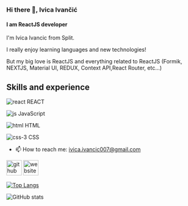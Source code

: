### Hi there 👋, Ivica Ivančić
#### I am ReactJS developer 
I'm Ivica Ivancic from Split.

I really enjoy learning languages and new technologies! 

But my big love is ReactJS and everything related to ReactJS (Formik, NEXTJS, Material UI, REDUX, Context API,React Router, etc...)

## Skills and experience

![react](https://user-images.githubusercontent.com/18114877/156031565-0a1ce719-1a1e-46d0-9d9c-a283918cada5.png) REACT

![js](https://user-images.githubusercontent.com/18114877/156031709-38d211ff-7c6e-4d83-8b06-5ecbe000b138.png) JavaScript

![html](https://user-images.githubusercontent.com/18114877/156031857-dcc11456-dba3-4955-ae85-3296ca857741.png) HTML

![css-3](https://user-images.githubusercontent.com/18114877/156031933-c3726d1a-1ada-4fa7-a5de-4732d363b80e.png) CSS




- 📫 How to reach me: ivica.ivancic007@gmail.com 


[<img src='https://cdn.jsdelivr.net/npm/simple-icons@3.0.1/icons/github.svg' alt='github' height='40'>](https://github.com/mrIvancicIvica)  [<img src='https://cdn.jsdelivr.net/npm/simple-icons@3.0.1/icons/icloud.svg' alt='website' height='40'>](https://mrivicaivancicportofolio.netlify.app/)  

[![Top Langs](https://github-readme-stats.vercel.app/api/top-langs/?username=mrIvancicIvica)](https://github.com/anuraghazra/github-readme-stats)

![GitHub stats](https://github-readme-stats.vercel.app/api?username=mrIvancicIvica&show_icons=true)  

